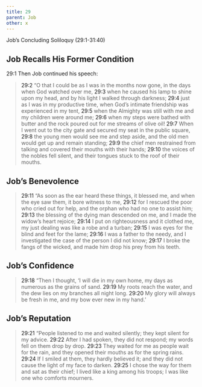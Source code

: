 ```yaml
---
title: 29
parent: Job
other: x
---
```



Job’s Concluding Soliloquy (<a>29:1-31:40</a>)

## Job Recalls His Former Condition 

<a name="29:1">29:1</a> Then Job continued his speech:

> <a name="29:2">29:2</a> “O that I could be as I was
> in the months now gone,
> in the days when God watched over me,
> <a name="29:3">29:3</a> when he caused his lamp
> to shine upon my head,
> and by his light
> I walked through darkness;
> <a name="29:4">29:4</a> just as I was in my productive time,
> when God’s intimate friendship was experienced in my tent,
> <a name="29:5">29:5</a> when the Almighty was still with me
> and my children were around me;
> <a name="29:6">29:6</a> when my steps were bathed with butter
> and the rock poured out for me streams of olive oil!
> <a name="29:7">29:7</a> When I went out to the city gate
> and secured my seat in the public square,
> <a name="29:8">29:8</a> the young men would see me and step aside,
> and the old men would get up and remain standing;
> <a name="29:9">29:9</a> the chief men restrained from talking
> and covered their mouths with their hands;
> <a name="29:10">29:10</a> the voices of the nobles fell silent,
> and their tongues stuck to the roof of their mouths.

## Job’s Benevolence

> <a name="29:11">29:11</a> “As soon as the ear heard these things, it blessed me,
> and when the eye saw them, it bore witness to me,
> <a name="29:12">29:12</a> for I rescued the poor who cried out for help,
> and the orphan who had no one to assist him;
> <a name="29:13">29:13</a> the blessing of the dying man descended on me,
> and I made the widow’s heart rejoice;
> <a name="29:14">29:14</a> I put on righteousness and it clothed me,
> my just dealing was like a robe and a turban;
> <a name="29:15">29:15</a> I was eyes for the blind
> and feet for the lame;
> <a name="29:16">29:16</a> I was a father to the needy,
> and I investigated the case of the person I did not know;
> <a name="29:17">29:17</a> I broke the fangs of the wicked,
> and made him drop his prey from his teeth.

## Job’s Confidence

> <a name="29:18">29:18</a> “Then I thought, ‘I will die in my own home,
> my days as numerous as the grains of sand.
> <a name="29:19">29:19</a> My roots reach the water,
> and the dew lies on my branches all night long.
> <a name="29:20">29:20</a> My glory will always be fresh in me,
> and my bow ever new in my hand.’

## Job’s Reputation

> <a name="29:21">29:21</a> “People listened to me and waited silently;
> they kept silent for my advice.
> <a name="29:22">29:22</a> After I had spoken, they did not respond;
> my words fell on them drop by drop.
> <a name="29:23">29:23</a> They waited for me as people wait for the rain,
> and they opened their mouths
> as for the spring rains.
> <a name="29:24">29:24</a> If I smiled at them, they hardly believed it;
> and they did not cause the light of my face to darken.
> <a name="29:25">29:25</a> I chose the way for them
> and sat as their chief;
> I lived like a king among his troops;
> I was like one who comforts mourners.